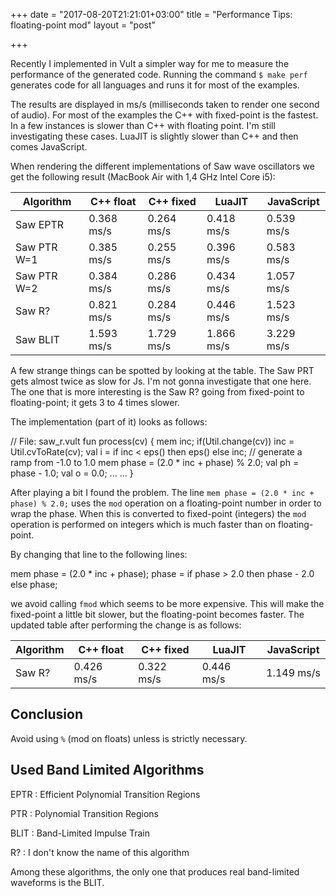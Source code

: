 +++
date = "2017-08-20T21:21:01+03:00"
title = "Performance Tips: floating-point mod"
layout = "post"

+++

Recently I implemented in Vult a simpler way for me to measure the performance of the generated code. Running the command `$ make perf` generates code for all languages and runs it for most of the examples.

<!--more-->

The results are displayed in ms/s (milliseconds taken to render one second of audio). For most of the examples the C++ with fixed-point is the fastest. In a few instances is slower than C++ with floating point. I'm still investigating these cases. LuaJIT is slightly slower than C++ and then comes JavaScript.

When rendering the different implementations of Saw wave oscillators we get the following result (MacBook Air with 1,4 GHz Intel Core i5):

<table class="table">
<thead>
   <tr> <th> Algorithm </th> <th> C++ float </th> <th> C++ fixed</th> <th> LuaJIT</th> <th> JavaScript</th> </tr>
</thead>
<tbody>
   <tr> <td> Saw EPTR </td> <td> 0.368 ms/s  </td> <td> 0.264 ms/s </td> <td> 0.418 ms/s </td> <td>  0.539 ms/s </td> </tr>
   <tr> <td> Saw PTR W=1</td> <td> 0.385 ms/s  </td> <td> 0.255 ms/s </td> <td> 0.396 ms/s </td> <td> 0.583 ms/s </td> </tr>
   <tr> <td> Saw PTR W=2</td> <td> 0.384 ms/s  </td> <td> 0.286 ms/s </td> <td> 0.434 ms/s </td> <td> 1.057 ms/s </td> </tr>
   <tr> <td> Saw R?</td> <td> 0.821 ms/s  </td> <td> 0.284 ms/s </td> <td> 0.446 ms/s </td> <td> 1.523 ms/s </td> </tr>
   <tr> <td> Saw BLIT</td> <td> 1.593 ms/s  </td> <td> 1.729 ms/s </td> <td> 1.866 ms/s </td> <td> 3.229 ms/s </td> </tr>
</tbody>
</table>

A few strange things can be spotted by looking at the table. The Saw PRT gets almost twice as slow for Js. I'm not gonna investigate that one here. The one that is more interesting is the Saw R? going from fixed-point to floating-point; it gets 3 to 4 times slower.

The implementation (part of it) looks as follows:

<div class="vult_code" id="snipet-1"> // File: saw_r.vult
fun process(cv) {
   mem inc;
   if(Util.change(cv))
      inc = Util.cvToRate(cv);
   val i = if inc < eps() then eps() else inc;
   // generate a ramp from -1.0  to 1.0
   mem phase = (2.0 * inc + phase) % 2.0;
   val ph = phase - 1.0;
   val o = 0.0;
   ...
   ...
}
</div>

After playing a bit I found the problem. The line `mem phase = (2.0 * inc + phase) % 2.0;` uses the `mod` operation on a floating-point number in order to wrap the phase. When this is converted to fixed-point (integers) the `mod` operation is performed on integers which is much faster than on floating-point.

By changing that line to the following lines:

<div class="vult_code" id="snipet-2">mem phase = (2.0 * inc + phase);
phase = if phase > 2.0 then phase - 2.0 else phase;</div>

we avoid calling `fmod` which seems to be more expensive. This will make the fixed-point a little bit slower, but the floating-point becomes faster. The updated table after performing the change is as follows:

<table class="table">
<thead>
   <tr> <th> Algorithm </th> <th> C++ float </th> <th> C++ fixed</th> <th> LuaJIT</th> <th> JavaScript</th> </tr>
</thead>
<tbody>
   <tr> <td> Saw R?</td> <td> 0.426 ms/s  </td> <td> 0.322 ms/s </td> <td> 0.446 ms/s </td> <td> 1.149 ms/s </td> </tr>
</tbody>
</table>

## Conclusion

Avoid using `%` (mod on floats) unless is strictly necessary.

## Used Band Limited Algorithms

EPTR : Efficient Polynomial Transition Regions

PTR : Polynomial Transition Regions

BLIT : Band-Limited Impulse Train

R? : I don't know the name of this algorithm

Among these algorithms, the only one that produces real band-limited waveforms is the BLIT.


<script type="text/javascript" src="../../javascripts/external/ace/ace.js"></script>
<script type="text/javascript" src="../../javascripts/main.js"></script>
